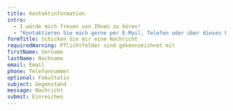 ```yaml
---
title: Kontaktinformation
intro:
  - I würde mich freuen von Ihnen zu hören!
  - "Kontaktieren Sie mich gerne per E-Mail, Telefon oder über dieses Formular."
formTitle: Schicken Sie mir eine Nachricht
requiredWarning: Pflichtfelder sind gekennzeichnet mit
firstName: Vorname
lastName: Nachname
email: Email
phone: Telefonnummer
optional: Fakultativ
subject: Gegenstand
message: Nachricht
submit: Einreichen
---
```

